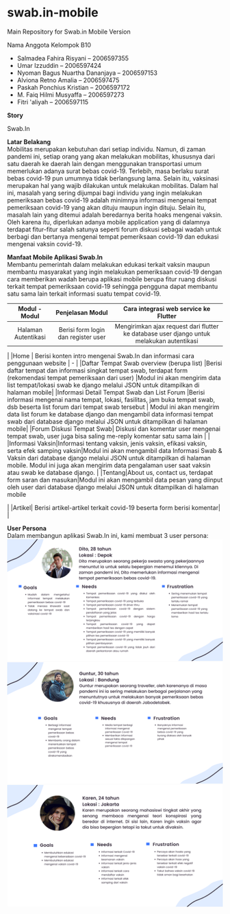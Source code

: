 # swab.in-mobile
Main Repository for Swab.in Mobile Version

Nama Anggota Kelompok B10

- Salmadea Fahira Risyani – 2006597355
-	Umar Izzuddin – 2006597424
-	Nyoman Bagus Nuartha Dananjaya – 2006597153
-	Alviona Retno Amalia – 2006597475
-	Paskah Ponchius Kristian – 2006597172
-	M. Faiq Hilmi Musyaffa – 2006597273
-	Fitri 'aliyah – 2006597115

**Story**

Swab.In

**Latar Belakang** <br>
Mobilitas merupakan kebutuhan dari setiap individu. Namun, di zaman pandemi ini, setiap orang yang akan melakukan mobilitas, khususnya dari satu daerah ke daerah lain dengan  menggunakan transportasi umum memerlukan adanya surat bebas covid-19. Terlebih, masa berlaku surat bebas covid-19 pun umumnya tidak berlangsung lama. Selain itu, vaksinasi merupakan hal yang wajib dilakukan untuk melakukan mobilitas. Dalam hal ini, masalah yang sering dijumpai bagi individu yang ingin melakukan pemeriksaan bebas covid-19 adalah minimnya informasi mengenai tempat pemeriksaan covid-19 yang akan dituju maupun ingin dituju. Selain itu, masalah lain yang ditemui adalah beredarnya berita hoaks mengenai vaksin. Oleh karena itu, diperlukan adanya mobile application yang di dalamnya terdapat fitur-fitur salah satunya seperti forum diskusi sebagai wadah untuk berbagi dan bertanya mengenai tempat pemeriksaan covid-19 dan edukasi mengenai vaksin covid-19.

**Manfaat Mobile Aplikasi Swab.In** <br>
Membantu pemerintah dalam melakukan edukasi terkait vaksin maupun membantu masyarakat yang ingin melakukan pemeriksaan covid-19 dengan cara memberikan wadah berupa aplikasi mobile berupa fitur ruang diskusi terkait tempat pemeriksaan covid-19 sehingga pengguna dapat membantu satu sama lain terkait informasi suatu tempat covid-19.

| Modul - Modul       | Penjelasan Modul | Cara integrasi web service ke Flutter |
|:---------------------:|:------------------:|:------------------:|
|Halaman Autentikasi  | Berisi form login dan register user                 |Mengirimkan ajax request dari flutter ke database user django untuk melakukan autentikasi

|
|Home         | Berisi konten intro mengenai Swab.In dan informasi cara penggunaan website                                                     | - |
|Daftar Tempat Swab overview (berupa list) |Berisi daftar tempat dan informasi singkat tempat swab, terdapat form (rekomendasi tempat pemeriksaan dari user) |Modul ini akan mengirim data list tempat/lokasi swab ke django melalui JSON untuk ditampilkan di halaman mobile|
|Informasi Detail Tempat Swab dan List Forum |Berisi informasi mengenai nama tempat, lokasi, fasilitas, jam buka tempat swab, dsb beserta list forum dari tempat swab tersebut   |                                             Modul ini akan mengirim data list forum ke database django dan mengambil data informasi tempat swab dari  database django melalui JSON untuk ditampilkan di halaman mobile|
|Forum Diskusi Tempat Swab| Diskusi dan komentar user mengenai tempat swab, user juga bisa saling me-reply komentar satu sama lain | |
|Informasi Vaksin|Informasi tentang vaksin, jenis vaksin, efikasi vaksin, serta efek samping vaksin|Modul ini akan mengambil data Informasi Swab & Vaksin dari database django melalui JSON untuk ditampilkan di halaman mobile. Modul ini juga akan mengirim data pengalaman user saat vaksin atau swab ke database django. |
|Tentang|About us, contact us, terdapat form saran dan masukan|Modul ini akan mengambil data pesan yang diinput oleh user dari database django melalui JSON untuk ditampilkan di halaman mobile

|
|Artikel| Berisi artikel-artikel terkait covid-19 beserta form berisi komentar| |

**User Persona** <br>
Dalam membangun aplikasi Swab.In ini, kami membuat 3 user persona: <br>
![](UserPersona/UserPersona_1.png)
![](UserPersona/UserPersona_2.png)
![](UserPersona/UserPersona_3.png)
